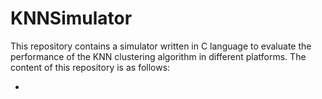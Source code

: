 # KNNSimulator

This repository contains a simulator written in C language to evaluate the performance of the KNN clustering algorithm in different platforms. The content of this repository is as follows:

* 
